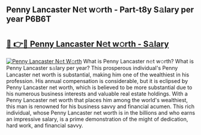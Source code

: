 ## Penny Lancaster N𝚎t w𝚘rth - Part-t8y S𝚊lary per year P6B6T

# <h2><a href="http://gc1aby9.nevu.top/?p=Penny+Lancaster">🔗 👉🔴 Penny Lancaster N𝚎t w𝚘rth - S𝚊lary</a></h2>

[![Penny Lancaster N𝚎t W𝚘rth](https://i.imgur.com/Oavwk0R.jpeg)](http://gc1aby9.nevu.top/?p=Penny+Lancaster)
What is Penny Lancaster n𝚎t w𝚘rth? What is Penny Lancaster s𝚊lary per year?
This prosperous individual's Penny Lancaster net worth is substantial, making him one of the wealthiest in his profession. His annual compensation is considerable, but it is eclipsed by Penny Lancaster net worth, which is believed to be more substantial due to his numerous business interests and valuable real estate holdings. With a Penny Lancaster net worth that places him among the world's wealthiest, this man is renowned for his business savvy and financial acumen. This rich individual, whose Penny Lancaster net worth is in the billions and who earns an impressive salary, is a prime demonstration of the might of dedication, hard work, and financial savvy.
